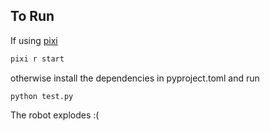 ## To Run

If using [pixi](https://pixi.sh/latest/)
```bash
pixi r start
```

otherwise install the dependencies in pyproject.toml and run 

```
python test.py
```


The robot explodes :(